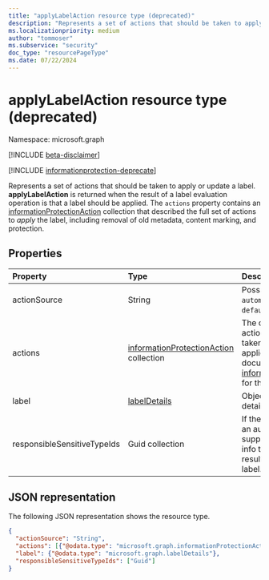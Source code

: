 ```yaml
---
title: "applyLabelAction resource type (deprecated)"
description: "Represents a set of actions that should be taken to apply or update a label. Deprecated."
ms.localizationpriority: medium
author: "tommoser"
ms.subservice: "security"
doc_type: "resourcePageType"
ms.date: 07/22/2024
---
```


# applyLabelAction resource type (deprecated)

Namespace: microsoft.graph

[!INCLUDE [beta-disclaimer](../../includes/beta-disclaimer.md)]

[!INCLUDE [informationprotection-deprecate](../../includes/informationprotection-deprecate.md)]

Represents a set of actions that should be taken to apply or update a label. **applyLabelAction** is returned when the result of a label evaluation operation is that a label should be applied. The `actions` property contains an [informationProtectionAction](informationProtectionaction.md) collection that described the full set of actions to *apply* the label, including removal of old metadata, content marking, and protection.

## Properties

| Property                    | Type                                                                     | Description                                                                                                                                                                                       |
| :-------------------------- | :----------------------------------------------------------------------- | :------------------------------------------------------------------------------------------------------------------------------------------------------------------------------------------------ |
| actionSource                | String                                                                   | Possible values are: `manual`, `automatic`, `recommended`, `default`.                                                                                                                             |
| actions                     | [informationProtectionAction](informationprotectionaction.md) collection | The collection of specific actions that should be taken by the consuming application to label the document. See  [informationProtectionAction](informationprotectionaction.md) for the full list. |
| label                       | [labelDetails](labeldetails.md)                                          | Object that describes the details of the label to apply.                                                                                                                                          |
| responsibleSensitiveTypeIds | Guid collection                                                          | If the label was the result of an automatic classification, supply the list of sensitive info type GUIDs that resulted in the returned label.                                                     |
## JSON representation

The following JSON representation shows the resource type.

<!-- {
  "blockType": "resource",
  "optionalProperties": [

  ],
  "@odata.type": "microsoft.graph.applyLabelAction",
  "baseType": "microsoft.graph.informationProtectionAction"
}-->

```json
{
  "actionSource": "String",
  "actions": [{"@odata.type": "microsoft.graph.informationProtectionAction"}],
  "label": {"@odata.type": "microsoft.graph.labelDetails"},
  "responsibleSensitiveTypeIds": ["Guid"]
}
```

<!-- uuid: 16cd6b66-4b1a-43a1-adaf-3a886856ed98
2019-02-04 14:57:30 UTC -->
<!-- {
  "type": "#page.annotation",
  "description": "applyLabelAction resource",
  "keywords": "",
  "section": "documentation",
  "tocPath": ""
}-->

